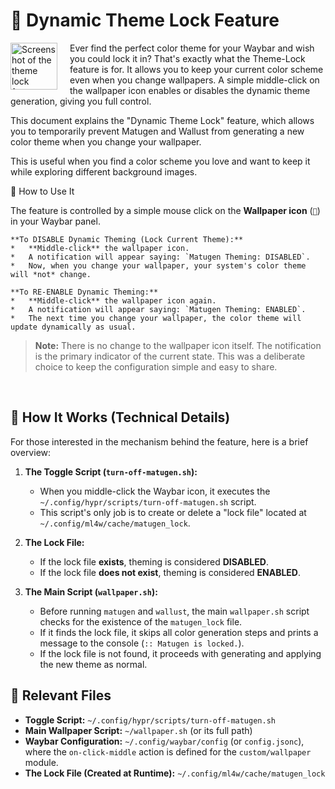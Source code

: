 # 🎨 Dynamic Theme Lock Feature

<img src="https://github.com/user-attachments/assets/58259a27-efd0-4fd1-b3a5-d1fe6693489f" alt="Screenshot of the theme lock feature" width="75" align="left" style="margin-right: 20px;"/>

Ever find the perfect color theme for your Waybar and wish you could lock it in? That's exactly what the Theme-Lock feature is for. It allows you to keep your current color scheme even when you change wallpapers. A simple middle-click on the wallpaper icon enables or disables the dynamic theme generation, giving you full control.

This document explains the "Dynamic Theme Lock" feature, which allows you to temporarily prevent Matugen and Wallust from generating a new color theme when you change your wallpaper.

This is useful when you find a color scheme you love and want to keep it while exploring different background images.

 🚀 How to Use It

The feature is controlled by a simple mouse click on the **Wallpaper icon** (``) in your Waybar panel.

    **To DISABLE Dynamic Theming (Lock Current Theme):**
    *   **Middle-click** the wallpaper icon.
    *   A notification will appear saying: `Matugen Theming: DISABLED`.
    *   Now, when you change your wallpaper, your system's color theme will *not* change.

    **To RE-ENABLE Dynamic Theming:**
    *   **Middle-click** the wallpaper icon again.
    *   A notification will appear saying: `Matugen Theming: ENABLED`.
    *   The next time you change your wallpaper, the color theme will update dynamically as usual.

> **Note:** There is no change to the wallpaper icon itself. The notification is the primary indicator of the current state. This was a deliberate choice to keep the configuration simple and easy to share.

<br clear="all">

## 🔧 How It Works (Technical Details)

For those interested in the mechanism behind the feature, here is a brief overview:

1.  **The Toggle Script (`turn-off-matugen.sh`):**
    *   When you middle-click the Waybar icon, it executes the `~/.config/hypr/scripts/turn-off-matugen.sh` script.
    *   This script's only job is to create or delete a "lock file" located at `~/.config/ml4w/cache/matugen_lock`.

2.  **The Lock File:**
    *   If the lock file **exists**, theming is considered **DISABLED**.
    *   If the lock file **does not exist**, theming is considered **ENABLED**.

3.  **The Main Script (`wallpaper.sh`):**
    *   Before running `matugen` and `wallust`, the main `wallpaper.sh` script checks for the existence of the `matugen_lock` file.
    *   If it finds the lock file, it skips all color generation steps and prints a message to the console (`:: Matugen is locked.`).
    *   If the lock file is not found, it proceeds with generating and applying the new theme as normal.

## 📂 Relevant Files

*   **Toggle Script:** `~/.config/hypr/scripts/turn-off-matugen.sh`
*   **Main Wallpaper Script:** `~/wallpaper.sh` (or its full path)
*   **Waybar Configuration:** `~/.config/waybar/config` (or `config.jsonc`), where the `on-click-middle` action is defined for the `custom/wallpaper` module.
*   **The Lock File (Created at Runtime):** `~/.config/ml4w/cache/matugen_lock`
